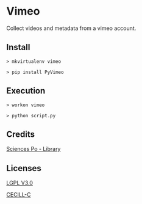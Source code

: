 # Vimeo
Collect videos and metadata from a vimeo account.


## Install
`> mkvirtualenv vimeo`

`> pip install PyVimeo`


## Execution
`> workon vimeo`

`> python script.py`


## Credits
[Sciences Po - Library](http://www.sciencespo.fr/bibliotheque/en)


## Licenses
[LGPL V3.0](http://www.gnu.org/licenses/lgpl.txt "LGPL V3.0")

[CECILL-C](http://www.cecill.info/licences/Licence_CeCILL-C_V1-fr.html "CECILL-C")